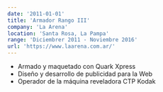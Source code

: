 ```yaml
---
date: '2011-01-01'
title: 'Armador Rango III'
company: 'La Arena'
location: 'Santa Rosa, La Pampa'
range: 'Diciembrer 2011 - Noviembre 2016'
url: 'https://www.laarena.com.ar/'
---
```


- Armado y maquetado con Quark Xpress
- Diseño y desarrollo de publicidad para la Web
- Operador de la máquina reveladora CTP Kodak
